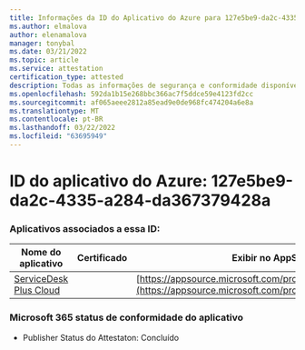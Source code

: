 ```yaml
---
title: Informações da ID do Aplicativo do Azure para 127e5be9-da2c-4335-a284-da367379428a
ms.author: elmalova
author: elenamalova
manager: tonybal
ms.date: 03/21/2022
ms.topic: article
ms.service: attestation
certification_type: attested
description: Todas as informações de segurança e conformidade disponíveis para 127e5be9-da2c-4335-a284-da367379428a.
ms.openlocfilehash: 592da1b15e268bbc366ac7f5ddce59e4123fd2cc
ms.sourcegitcommit: af065aeee2812a85ead9e0de968fc474204a6e8a
ms.translationtype: MT
ms.contentlocale: pt-BR
ms.lasthandoff: 03/22/2022
ms.locfileid: "63695949"
---
```

# <a name="azure-app-id-127e5be9-da2c-4335-a284-da367379428a"></a>ID do aplicativo do Azure: 127e5be9-da2c-4335-a284-da367379428a


### <a name="apps-associated-with-this-id"></a>Aplicativos associados a essa ID:
| **Nome do aplicativo** | **Certificado** | **Exibir no AppSource** |
|--------------|---------------|-----------------------|
| [ServiceDesk Plus Cloud](../forward/WA200000037.md) |  | [https://appsource.microsoft.com/product/office/WA200000037](https://appsource.microsoft.com/product/office/WA200000037) |

### <a name="microsoft-365-app-compliance-status"></a>Microsoft 365 status de conformidade do aplicativo
- Publisher Status do Attestaton: Concluído
